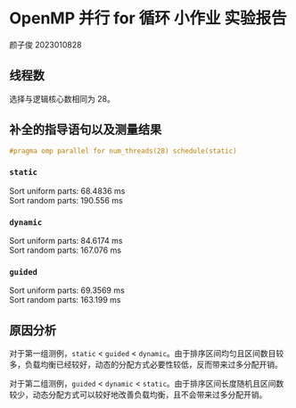 # OpenMP 并行 for 循环 小作业 实验报告 

颜子俊 2023010828

## 线程数

选择与逻辑核心数相同为 28。

## 补全的指导语句以及测量结果

```cpp
#pragma omp parallel for num_threads(28) schedule(static)
```

### `static`

Sort uniform parts: 68.4836 ms  
Sort random parts: 190.556 ms

### `dynamic`

Sort uniform parts: 84.6174 ms  
Sort random parts: 167.076 ms

### `guided`

Sort uniform parts: 69.3569 ms  
Sort random parts: 163.199 ms

## 原因分析

对于第一组测例，`static` < `guided` < `dynamic`。由于排序区间均匀且区间数目较多，负载均衡已经较好，动态的分配方式必要性较低，反而带来过多分配开销。

对于第二组测例，`guided` < `dynamic` < `static`。由于排序区间长度随机且区间数较少，动态分配方式可以较好地改善负载均衡，且不会带来过多分配开销。